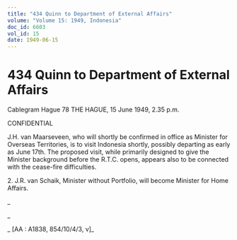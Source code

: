 ```yaml
---
title: "434 Quinn to Department of External Affairs"
volume: "Volume 15: 1949, Indonesia"
doc_id: 6603
vol_id: 15
date: 1949-06-15
---
```


# 434 Quinn to Department of External Affairs

Cablegram Hague 78 THE HAGUE, 15 June 1949, 2.35 p.m.

CONFIDENTIAL

J.H. van Maarseveen, who will shortly be confirmed in office as Minister for Overseas Territories, is to visit Indonesia shortly, possibly departing as early as June 17th. The proposed visit, while primarily designed to give the Minister background before the R.T.C. opens, appears also to be connected with the cease-fire difficulties.

2\. J.R. van Schaik, Minister without Portfolio, will become Minister for Home Affairs.

_

_

_ [AA : A1838, 854/10/4/3, v]_
